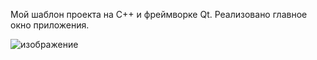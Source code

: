 Мой шаблон проекта на С++ и фреймворке Qt. Реализовано главное окно приложения.

![изображение](https://github.com/nickolay-frolov/Qt-template-cpp/assets/79583622/ba3dea88-9c41-4303-a80a-549860011197)
